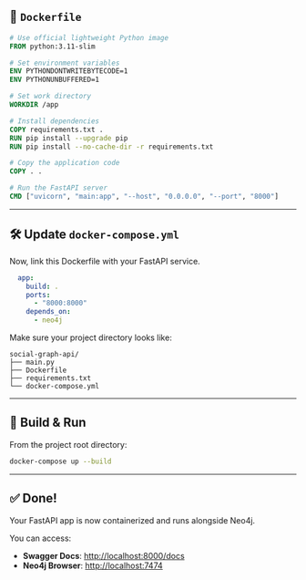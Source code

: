 ## 📄 `Dockerfile`

```Dockerfile
# Use official lightweight Python image
FROM python:3.11-slim

# Set environment variables
ENV PYTHONDONTWRITEBYTECODE=1
ENV PYTHONUNBUFFERED=1

# Set work directory
WORKDIR /app

# Install dependencies
COPY requirements.txt .
RUN pip install --upgrade pip
RUN pip install --no-cache-dir -r requirements.txt

# Copy the application code
COPY . .

# Run the FastAPI server
CMD ["uvicorn", "main:app", "--host", "0.0.0.0", "--port", "8000"]
```

---

## 🛠️ Update `docker-compose.yml`

Now, link this Dockerfile with your FastAPI service.

```yaml
  app:
    build: .
    ports:
      - "8000:8000"
    depends_on:
      - neo4j
```

Make sure your project directory looks like:

```
social-graph-api/
├── main.py
├── Dockerfile
├── requirements.txt
└── docker-compose.yml
```

---

## 🚀 Build & Run

From the project root directory:

```bash
docker-compose up --build
```

---

## ✅ Done!

Your FastAPI app is now containerized and runs alongside Neo4j.

You can access:

* **Swagger Docs**: [http://localhost:8000/docs](http://localhost:8000/docs)
* **Neo4j Browser**: [http://localhost:7474](http://localhost:7474)
